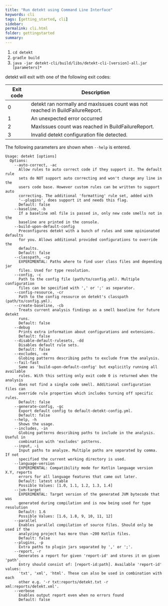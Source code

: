 ```yaml
---
title: "Run detekt using Command Line Interface"
keywords: cli
tags: [getting_started, cli]
sidebar: 
permalink: cli.html
folder: gettingstarted
summary:
---
```


1. `cd detekt`
2. `gradle build`
3. `java -jar detekt-cli/build/libs/detekt-cli-[version]-all.jar [parameters]*`

detekt will exit with one of the following exit codes:

| Exit code | Description                                                                    |
|-----------|--------------------------------------------------------------------------------|
| 0         | detekt ran normally and maxIssues count was not reached in BuildFailureReport. |
| 1         | An unexpected error occurred                                                   |
| 2         | MaxIssues count was reached in BuildFailureReport.                             |
| 3         | Invalid detekt configuration file detected.                                    |

The following parameters are shown when `--help` is entered.

```
Usage: detekt [options]
  Options:
    --auto-correct, -ac
      Allow rules to auto correct code if they support it. The default rule
      sets do NOT support auto correcting and won't change any line in the
      users code base. However custom rules can be written to support auto
      correcting. The additional 'formatting' rule set, added with
      '--plugins', does support it and needs this flag.
      Default: false
    --baseline, -b
      If a baseline xml file is passed in, only new code smells not in the
      baseline are printed in the console.
    --build-upon-default-config
      Preconfigures detekt with a bunch of rules and some opinionated defaults
      for you. Allows additional provided configurations to override the
      defaults.
      Default: false
    --classpath, -cp
      EXPERIMENTAL: Paths where to find user class files and depending jar
      files. Used for type resolution.
    --config, -c
      Path to the config file (path/to/config.yml). Multiple configuration
      files can be specified with ',' or ';' as separator.
    --config-resource, -cr
      Path to the config resource on detekt's classpath (path/to/config.yml).
    --create-baseline, -cb
      Treats current analysis findings as a smell baseline for future detekt
      runs.
      Default: false
    --debug
      Prints extra information about configurations and extensions.
      Default: false
    --disable-default-rulesets, -dd
      Disables default rule sets.
      Default: false
    --excludes, -ex
      Globing patterns describing paths to exclude from the analysis.
    --fail-fast
      Same as 'build-upon-default-config' but explicitly running all available
      rules. With this setting only exit code 0 is returned when the analysis
      does not find a single code smell. Additional configuration files can
      override rule properties which includes turning off specific rules.
      Default: false
    --generate-config, -gc
      Export default config to default-detekt-config.yml.
      Default: false
    --help, -h
      Shows the usage.
    --includes, -in
      Globing patterns describing paths to include in the analysis. Useful in
      combination with 'excludes' patterns.
    --input, -i
      Input paths to analyze. Multiple paths are separated by comma. If not
      specified the current working directory is used.
    --language-version
      EXPERIMENTAL: Compatibility mode for Kotlin language version X.Y, reports
      errors for all language features that came out later.
      Default: latest stable
      Possible Values: [1.0, 1.1, 1.2, 1.3, 1.4]
    --jvm-target
      EXPERIMENTAL: Target version of the generated JVM bytecode that was
      generated during compilation and is now being used for type resolution
      Default: 1.6
      Possible Values: [1.6, 1.8, 9, 10, 11, 12]
    --parallel
      Enables parallel compilation of source files. Should only be used if the
      analyzing project has more than ~200 Kotlin files.
      Default: false
    --plugins, -p
      Extra paths to plugin jars separated by ',' or ';'.
    --report, -r
      Generates a report for given 'report-id' and stores it on given 'path'.
      Entry should consist of: [report-id:path]. Available 'report-id' values:
      'txt', 'xml', 'html'. These can also be used in combination with each
      other e.g. '-r txt:reports/detekt.txt -r xml:reports/detekt.xml'.
    --verbose
      Enables output report even when no errors found
      Default: false

```
